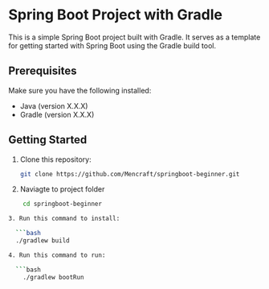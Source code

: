 # Spring Boot Project with Gradle

This is a simple Spring Boot project built with Gradle. It serves as a template for getting started with Spring Boot using the Gradle build tool.

## Prerequisites

Make sure you have the following installed:

- Java (version X.X.X)
- Gradle (version X.X.X)

## Getting Started

1. Clone this repository:

   ```bash
   git clone https://github.com/Mencraft/springboot-beginner.git

2. Naviagte to project folder
  ```bash
      cd springboot-beginner

3. Run this command to install:

    ```bash
    ./gradlew build

4. Run this command to run: 

    ```bash
      ./gradlew bootRun